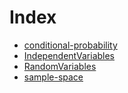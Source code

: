 # Index

- [conditional-probability](<conditional-probability.md>)
- [IndependentVariables](<IndependentVariables.md>)
- [RandomVariables](<RandomVariables.md>)
- [sample-space](<sample-space.md>)
